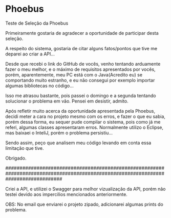 # Phoebus
Teste de Seleção da Phoebus

Primeiramente gostaria de agradecer a oportunidade de participar desta seleção.

A respeito do sistema, gostaria de citar alguns fatos/pontos que tive me deparei ao criar a API...

Desde que recebi o link do GitHub de vocês, venho tentando arduamente fazer o meu melhor, e o máximo de requisitos apresentados por vocês, porém, aparentemente, meu PC está com o Java(Acredito eu) se comportando muito estranho, e eu não consegui por exemplo importar algumas bibliotecas no código...

Isso me atrasou bastante, pois passei o domingo e a segunda tentando solucionar o problema em vão. Pensei em desistir, admito.

Após refletir muito acerca da oportunidade apresentada pela Phoebus, decidi meter a cara no projeto mesmo com os erros, e fazer o que eu sabia, porém dessa forma, eu sequer pude compilar o sistema, pois como já me referi, algumas classes apresentaram erros. Normalmente utilizo o Eclipse, mas baixaei o InteliJ, porém o problema persistiu...

Sendo assim, peço que analisem meu código levando em conta essa limitação que tive.

Obrigado.

####################################################################################################################################

Criei a API, e utilizei o Swagger para melhor vizualização da API, porém não testei devido aos impercilios mencionados anteriormente.

OBS: No email que enviarei o projeto zipado, adicionarei algumas prints do problema.
